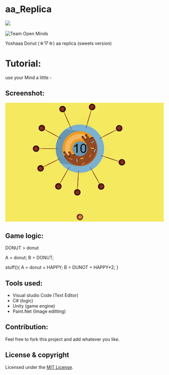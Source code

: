 # aa_Replica
<a href="https://github.com/Doha-Helmaoui/aa_Replica/blob/master/LICENSE.md" alt="LICENSE">
        <img src="https://img.shields.io/badge/license-MIT-green/hero3131/aa_Replica.svg" />
</a>

![Team Open Minds](https://img.shields.io/badge/Members%20of-Team%20Open%20Minds-blue.svg?color=0099CC)


Yoshaaa Donut (☆▽☆)
aa replica (sweets version)

# Tutorial:

use your Mind a little *-*

## Screenshot:
<img src="screenshot\aa replica ss.PNG" />

## Game logic:
DONUT > donut

A = donut;
B = DONUT;

stuff(){
A = donut + HAPPY;
B = DUNOT + HAPPY*2;
}

## Tools used:
* Visual studio Code (Text Editor)
* C# (logic)
* Unity (game engine)
* Paint.Net (Image editting)

## Contribution:
Feel free to fork this project and add whatever you like.

## License & copyright
Licensed under the [MIT License](LICENSE.md).
